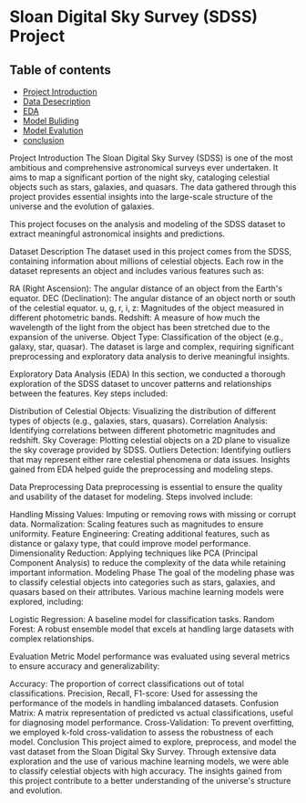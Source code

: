 # Sloan Digital Sky Survey (SDSS) Project

## Table of contents
- [Project Introduction](#ProjectIntroduction)
- [Data Desecription](#DataDescription)
- [EDA](#Eda)
- [Model Buliding](#ModelBuliding)
- [Model Evalution](#ModelEvalution)
- [conclusion](#Conclusion)

Project Introduction
The Sloan Digital Sky Survey (SDSS) is one of the most ambitious and comprehensive astronomical surveys ever undertaken. It aims to map a significant portion of the night sky, cataloging celestial objects such as stars, galaxies, and quasars. The data gathered through this project provides essential insights into the large-scale structure of the universe and the evolution of galaxies.

This project focuses on the analysis and modeling of the SDSS dataset to extract meaningful astronomical insights and predictions.

Dataset Description
The dataset used in this project comes from the SDSS, containing information about millions of celestial objects. Each row in the dataset represents an object and includes various features such as:

RA (Right Ascension): The angular distance of an object from the Earth's equator.
DEC (Declination): The angular distance of an object north or south of the celestial equator.
u, g, r, i, z: Magnitudes of the object measured in different photometric bands.
Redshift: A measure of how much the wavelength of the light from the object has been stretched due to the expansion of the universe.
Object Type: Classification of the object (e.g., galaxy, star, quasar).
The dataset is large and complex, requiring significant preprocessing and exploratory data analysis to derive meaningful insights.

Exploratory Data Analysis (EDA)
In this section, we conducted a thorough exploration of the SDSS dataset to uncover patterns and relationships between the features. Key steps included:

Distribution of Celestial Objects: Visualizing the distribution of different types of objects (e.g., galaxies, stars, quasars).
Correlation Analysis: Identifying correlations between different photometric magnitudes and redshift.
Sky Coverage: Plotting celestial objects on a 2D plane to visualize the sky coverage provided by SDSS.
Outliers Detection: Identifying outliers that may represent either rare celestial phenomena or data issues.
Insights gained from EDA helped guide the preprocessing and modeling steps.

Data Preprocessing
Data preprocessing is essential to ensure the quality and usability of the dataset for modeling. Steps involved include:

Handling Missing Values: Imputing or removing rows with missing or corrupt data.
Normalization: Scaling features such as magnitudes to ensure uniformity.
Feature Engineering: Creating additional features, such as distance or galaxy type, that could improve model performance.
Dimensionality Reduction: Applying techniques like PCA (Principal Component Analysis) to reduce the complexity of the data while retaining important information.
Modeling Phase
The goal of the modeling phase was to classify celestial objects into categories such as stars, galaxies, and quasars based on their attributes. Various machine learning models were explored, including:

Logistic Regression: A baseline model for classification tasks.
Random Forest: A robust ensemble model that excels at handling large datasets with complex relationships.

Evaluation Metric
Model performance was evaluated using several metrics to ensure accuracy and generalizability:

Accuracy: The proportion of correct classifications out of total classifications.
Precision, Recall, F1-score: Used for assessing the performance of the models in handling imbalanced datasets.
Confusion Matrix: A matrix representation of predicted vs actual classifications, useful for diagnosing model performance.
Cross-Validation: To prevent overfitting, we employed k-fold cross-validation to assess the robustness of each model.
Conclusion
This project aimed to explore, preprocess, and model the vast dataset from the Sloan Digital Sky Survey. Through extensive data exploration and the use of various machine learning models, we were able to classify celestial objects with high accuracy. The insights gained from this project contribute to a better understanding of the universe's structure and evolution.
